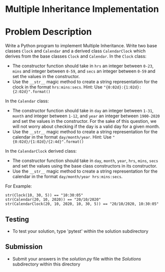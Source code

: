 # Multiple Inheritance Implementation

# Problem Description
 Write a Python program to implement Multiple Inheritance. Write two base classes `Clock` and `Calendar` and a derived class `CalendarClock` which derives from the base classes `Clock` and `Calendar`.
 In the `Clock` class:
 * The constructor function should take in `hrs` an integer between `0-23`, `mins` and integer between `0-59`, and `secs` an integer between `0-59` and set the values in the constructor.
 * Use the `__str__` magic method to create a string representation for the clock in the format `hrs:mins:secs`. Hint: Use `"{0:02d}:{1:02d}:{2:02d}".format()` 

 In the `Calendar` class:
 * The constructor function should take in `day` an integer between `1-31`, `month` and integer between `1-12`, and `year` an integer between `1900-2020` and set the values in the constructor. For the sake of this question, we will not worry about checking if the day is a valid day for a given month.
 * Use the `__str__` magic method to create a string representation for the calendar in the format `day/month/year`. Hint: Use `"{0:02d}/{1:02d}/{2:4d}".format()` 

 In the `CalendarClock` derived class:
 * The constructor function should take in `day`, `month`, `year`, `hrs`, `mins`, `secs` and set the values using the base class constructors in its constructor.
 * Use the `__str__` magic method to create a string representation for the calendar in the format `day/month/year hrs:mins:secs`.

 For Example:
 ```
 str(Clock(10, 30, 5)) == "10:30:05"
 str(Calendar(20, 10, 2020)) == "20/10/2020"
 str(CalendarClock(20, 10, 2020, 10, 30, 5)) == "20/10/2020, 10:30:05"
 ```

## Testing
* To test your solution, type 'pytest' within the solution subdirectory

## Submission
* Submit your answers in the *solution.py* file within the *Solutions* subdirectory within this directory